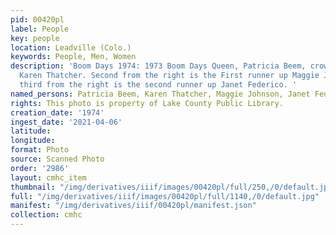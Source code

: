 ```yaml
---
pid: 00420pl
label: People
key: people
location: Leadville (Colo.)
keywords: People, Men, Women
description: 'Boom Days 1974: 1973 Boom Days Queen, Patricia Beem, crowning new queen,
  Karen Thatcher. Second from the right is the First runner up Maggie Johnson; while
  third from the right is the second runner up Janet Federico. '
named_persons: Patricia Beem, Karen Thatcher, Maggie Johnson, Janet Federico
rights: This photo is property of Lake County Public Library.
creation_date: '1974'
ingest_date: '2021-04-06'
latitude: 
longitude: 
format: Photo
source: Scanned Photo
order: '2986'
layout: cmhc_item
thumbnail: "/img/derivatives/iiif/images/00420pl/full/250,/0/default.jpg"
full: "/img/derivatives/iiif/images/00420pl/full/1140,/0/default.jpg"
manifest: "/img/derivatives/iiif/00420pl/manifest.json"
collection: cmhc
---
```

